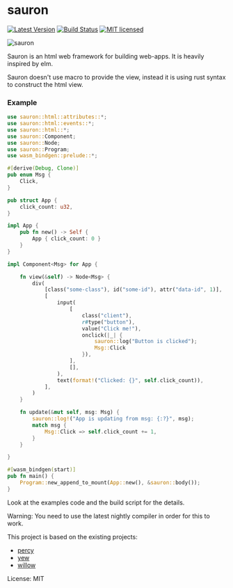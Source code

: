 # sauron


[![Latest Version](https://img.shields.io/crates/v/sauron.svg)](https://crates.io/crates/sauron)
[![Build Status](https://travis-ci.org/ivanceras/sauron.svg?branch=master)](https://travis-ci.org/ivanceras/sauron)
[![MIT licensed](https://img.shields.io/badge/license-MIT-blue.svg)](./LICENSE)


![sauron](https://raw.githubusercontent.com/ivanceras/sauron/master/assets/sauron.jpg)

 Sauron is an html web framework for building web-apps.
 It is heavily inspired by elm.

 Sauron doesn't use macro to provide the view, instead it is using rust syntax to construct the
 html view.

### Example
```rust
use sauron::html::attributes::*;
use sauron::html::events::*;
use sauron::html::*;
use sauron::Component;
use sauron::Node;
use sauron::Program;
use wasm_bindgen::prelude::*;

#[derive(Debug, Clone)]
pub enum Msg {
    Click,
}

pub struct App {
    click_count: u32,
}

impl App {
    pub fn new() -> Self {
        App { click_count: 0 }
    }
}

impl Component<Msg> for App {

    fn view(&self) -> Node<Msg> {
        div(
            [class("some-class"), id("some-id"), attr("data-id", 1)],
            [
                input(
                    [
                        class("client"),
                        r#type("button"),
                        value("Click me!"),
                        onclick(|_| {
                            sauron::log("Button is clicked");
                            Msg::Click
                        }),
                    ],
                    [],
                ),
                text(format!("Clicked: {}", self.click_count)),
            ],
        )
    }

    fn update(&mut self, msg: Msg) {
        sauron::log!("App is updating from msg: {:?}", msg);
        match msg {
            Msg::Click => self.click_count += 1,
        }
    }

}

#[wasm_bindgen(start)]
pub fn main() {
    Program::new_append_to_mount(App::new(), &sauron::body());
}
```
Look at the examples code and the build script for the details.

Warning: You need to use the latest nightly compiler in order for this to work.


This project is based on the existing projects:
 - [percy](https://github.com/chinedufn/percy)
 - [yew](https://github.com/DenisKolodin/yew)
 - [willow](https://github.com/sindreij/willow)



License: MIT
